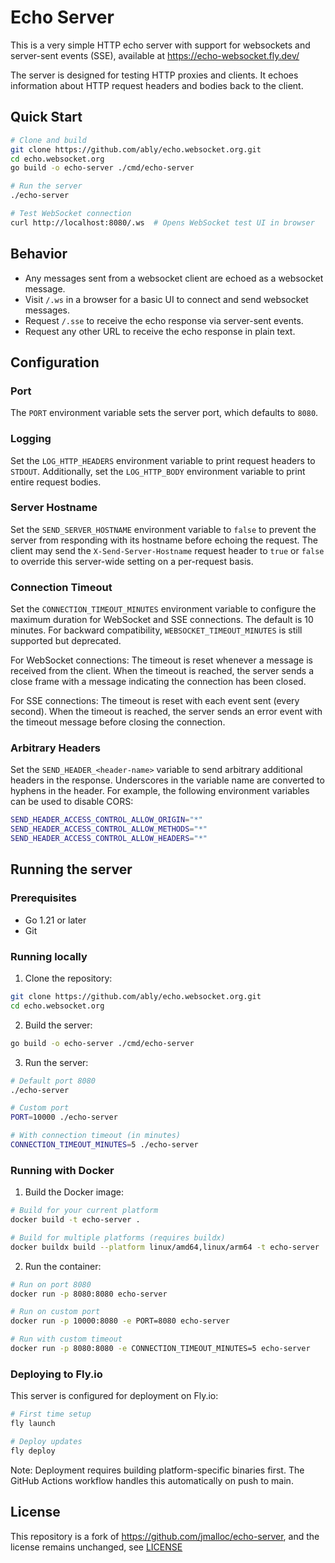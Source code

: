 # Echo Server

This is a very simple HTTP echo server with support for websockets and server-sent
events (SSE), available at https://echo-websocket.fly.dev/

The server is designed for testing HTTP proxies and clients. It echoes
information about HTTP request headers and bodies back to the client.

## Quick Start

```bash
# Clone and build
git clone https://github.com/ably/echo.websocket.org.git
cd echo.websocket.org
go build -o echo-server ./cmd/echo-server

# Run the server
./echo-server

# Test WebSocket connection
curl http://localhost:8080/.ws  # Opens WebSocket test UI in browser
```

## Behavior

- Any messages sent from a websocket client are echoed as a websocket message.
- Visit `/.ws` in a browser for a basic UI to connect and send websocket messages.
- Request `/.sse` to receive the echo response via server-sent events.
- Request any other URL to receive the echo response in plain text.

## Configuration

### Port

The `PORT` environment variable sets the server port, which defaults to `8080`.

### Logging

Set the `LOG_HTTP_HEADERS` environment variable to print request headers to
`STDOUT`. Additionally, set the `LOG_HTTP_BODY` environment variable to print
entire request bodies.

### Server Hostname

Set the `SEND_SERVER_HOSTNAME` environment variable to `false` to prevent the
server from responding with its hostname before echoing the request. The client
may send the `X-Send-Server-Hostname` request header to `true` or `false` to
override this server-wide setting on a per-request basis.

### Connection Timeout

Set the `CONNECTION_TIMEOUT_MINUTES` environment variable to configure the maximum
duration for WebSocket and SSE connections. The default is 10 minutes. For backward
compatibility, `WEBSOCKET_TIMEOUT_MINUTES` is still supported but deprecated.

For WebSocket connections: The timeout is reset whenever a message is received from 
the client. When the timeout is reached, the server sends a close frame with a message 
indicating the connection has been closed.

For SSE connections: The timeout is reset with each event sent (every second). When 
the timeout is reached, the server sends an error event with the timeout message 
before closing the connection.

### Arbitrary Headers

Set the `SEND_HEADER_<header-name>` variable to send arbitrary additional
headers in the response. Underscores in the variable name are converted to
hyphens in the header. For example, the following environment variables can be
used to disable CORS:

```bash
SEND_HEADER_ACCESS_CONTROL_ALLOW_ORIGIN="*"
SEND_HEADER_ACCESS_CONTROL_ALLOW_METHODS="*"
SEND_HEADER_ACCESS_CONTROL_ALLOW_HEADERS="*"
```

## Running the server

### Prerequisites

- Go 1.21 or later
- Git

### Running locally

1. Clone the repository:
```bash
git clone https://github.com/ably/echo.websocket.org.git
cd echo.websocket.org
```

2. Build the server:
```bash
go build -o echo-server ./cmd/echo-server
```

3. Run the server:
```bash
# Default port 8080
./echo-server

# Custom port
PORT=10000 ./echo-server

# With connection timeout (in minutes)
CONNECTION_TIMEOUT_MINUTES=5 ./echo-server
```

### Running with Docker

1. Build the Docker image:
```bash
# Build for your current platform
docker build -t echo-server .

# Build for multiple platforms (requires buildx)
docker buildx build --platform linux/amd64,linux/arm64 -t echo-server .
```

2. Run the container:
```bash
# Run on port 8080
docker run -p 8080:8080 echo-server

# Run on custom port
docker run -p 10000:8080 -e PORT=8080 echo-server

# Run with custom timeout
docker run -p 8080:8080 -e CONNECTION_TIMEOUT_MINUTES=5 echo-server
```

### Deploying to Fly.io

This server is configured for deployment on Fly.io:

```bash
# First time setup
fly launch

# Deploy updates
fly deploy
```

Note: Deployment requires building platform-specific binaries first. The GitHub Actions workflow handles this automatically on push to main.

## License

This repository is a fork of https://github.com/jmalloc/echo-server, and the license 
remains unchanged, see [LICENSE](./LICENSE)
